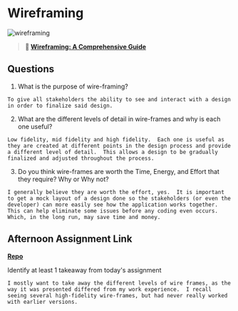 # Wireframing

![wireframing](https://bcw.blob.core.windows.net/public/img/courses/2293087935019893)

> **📖 [Wireframing: A Comprehensive Guide](https://codeworksacademy.com/fs-student-guide/resources/wk1/06-Wireframing)**

## Questions

1. What is the purpose of wire-framing?
````
To give all stakeholders the ability to see and interact with a design in order to finalize said design.
````

2. What are the different levels of detail in wire-frames and why is each one useful?
````
Low fidelity, mid fidelity and high fidelity.  Each one is useful as they are created at different points in the design process and provide a different level of detail.  This allows a design to be gradually finalized and adjusted throughout the process.
````
3. Do you think wire-frames are worth the Time, Energy, and Effort that they require? Why or Why not?
````
I generally believe they are worth the effort, yes.  It is important to get a mock layout of a design done so the stakeholders (or even the developer) can more easily see how the application works together.  This can help eliminate some issues before any coding even occurs.  Which, in the long run, may save time and money.
````
## Afternoon Assignment Link

**[Repo](https://github.com/coombsab/bcw-partner-project-wk1)**

Identify at least 1 takeaway from today's assignment
````
I mostly want to take away the different levels of wire frames, as the way it was presented differed from my work experience.  I recall seeing several high-fidelity wire-frames, but had never really worked with earlier versions.
````